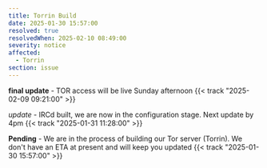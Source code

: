 ```yaml
---
title: Torrin Build
date: 2025-01-30 15:57:00
resolved: true
resolvedWhen: 2025-02-10 08:49:00
severity: notice
affected:
  - Torrin
section: issue
---
```


**final update** - TOR access will be live Sunday afternoon {{< track "2025-02-09 09:21:00" >}}

*update* - IRCd built, we are now in the configuration stage. Next update by 4pm {{< track "2025-01-31 11:28:00" >}}

**Pending** - We are in the process of building our Tor server (Torrin). We don't have an ETA at present and will keep you updated {{< track "2025-01-30 15:57:00" >}}
